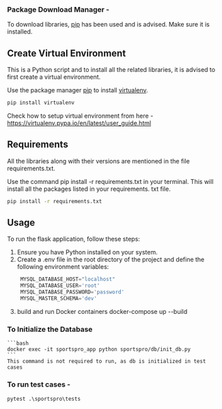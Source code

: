 ### Package Download Manager -
To download libraries, [pip](https://pip.pypa.io/en/stable/) has been used and is advised. 
Make sure it is installed.


## Create Virtual Environment

This is a Python script and to install all the related libraries, it is advised to first create a virtual environment.

Use the package manager [pip](https://pip.pypa.io/en/stable/) to install [virtualenv](https://pypi.org/project/virtualenv/).

```bash
pip install virtualenv
```


Check how to setup virtual environment from here - https://virtualenv.pypa.io/en/latest/user_guide.html


## Requirements
All the libraries along with their versions are mentioned in the file requirements.txt.


Use the command pip install -r requirements.txt in your terminal. This will install all the packages listed in your requirements. txt file.

```bash
pip install -r requirements.txt
```

## Usage
To run the flask application, follow these steps:

1. Ensure you have Python installed on your system.
2. Create a .env file in the root directory of the project and define the following environment variables:
   ```python
    MYSQL_DATABASE_HOST="localhost"
    MYSQL_DATABASE_USER='root'
    MYSQL_DATABASE_PASSWORD='password'
    MYSQL_MASTER_SCHEMA='dev'
    ```
3. build and run Docker containers
    docker-compose up --build
### To Initialize the Database
    ```bash
    docker exec -it sportspro_app python sportspro/db/init_db.py
    ```
    This command is not required to run, as db is initialized in test cases

### To run test cases - 
```python
pytest .\sportspro\tests
  ```
